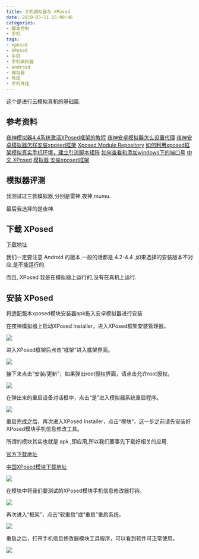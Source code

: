 ```yaml
---
title: 手机模拟器与 XPosed
date: 2019-03-11 15:09:46
categories:
- 脚本控制
- 手机
tags:
- xposed
- XPosed
- 手机
- 手机模拟器
- android
- 模拟器
- 外挂
- 手机外挂
---
```

这个是进行云模拟真机的基础篇.

<!-- more -->

## 参考资料

[夜神模拟器4.4系统激活XPosed框架的教程](https://jingyan.baidu.com/article/fedf0737bafd7d35ac8977a0.html)
[夜神安卓模拟器怎么设置代理](https://blog.csdn.net/wudinaniya/article/details/78841564)
[夜神安卓模拟器怎样安装xposed框架](https://blog.csdn.net/xiangshangbashaonian/article/details/82386233)
[Xposed Module Repository](https://repo.xposed.info/module-overview)
[如何利用xposed框架模拟真实手机环境，建立引流脚本矩阵](https://zhuanlan.zhihu.com/p/56897537)
[如何查看和添加windows下的端口号](https://jingyan.baidu.com/article/f25ef254757b89482c1b82f2.html)
[中文 XPosed](https://xposed.appkg.com/category/modules)
[模拟器 安装xposed框架](https://jingyan.baidu.com/article/48206aead5bc52216ad6b3e9.html)

## 模拟器评测

我测试过三款模拟器,分别是雷神,夜神,mumu.

最后我选择的是夜神.

## 下载 XPosed

[下载地址](https://repo.xposed.info/module/de.robv.android.xposed.installer)

我们一定要注意 Android 的版本,一般的话都是 4.2-4.4 ,如果选择的安装版本不对应,是不能运行的.

而且, XPosed 我是在模拟器上运行的,没有在真机上运行.

## 安装 XPosed

将适配版本xposed模块安装器apk拖入安卓模拟器进行安装

在夜神模拟器上启动XPosed Installer，进入XPosed框架安装管理器。

![](/images/plug_in/5_0.png)

进入XPosed框架后点击“框架”进入框架界面。

![](/images/plug_in/5_1.png)

接下来点击“安装/更新”，如果弹出root授权界面，请点击允许root授权。

![](/images/plug_in/5_2.png)

在弹出来的重启设备对话框中，点击“是”进入模拟器系统重启程序。

![](/images/plug_in/5_3.png)

重启完成之后，再次进入XPosed Installer，点击“模块”，这一步之前请先安装好XPosed模块手机信息修改工具。

所谓的模块其实也就是 apk ,即应用,所以我们要事先下载好相关的应用.

[官方下载地址](https://repo.xposed.info/module-overview)

[中国XPosed模块下载地址](https://xposed.appkg.com/category/modules)

![](/images/plug_in/5_4.png)

在模块中将我们要测试的XPosed模块手机信息修改器打钩。

![](/images/plug_in/5_5.png)

再次进入“框架”，点击“软重启”或“重启”重启系统。

![](/images/plug_in/5_6.png)

重启之后，打开手机信息修改器模块工具程序，可以看到软件可正常使用。

![](/images/plug_in/5_7.png)















